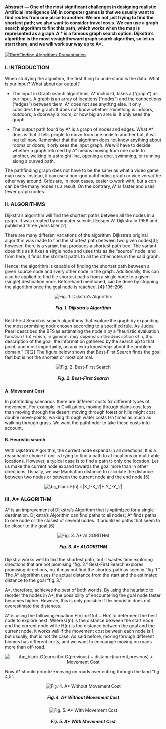 #### Abstract — One of the most significant challenges in designing realistic Artificial Intelligence (AI) in computer games is that we usually want to find routes from one place to another. We are not just trying to find the shortest path; we also want to consider travel costs. We can use a graph search algorithm to find this path, which works when the map is represented as a graph. A * is a famous graph search option. Dijkstra’s algorithm is the most straightforward graph search algorithm, so let us start there, and we will work our way up to A*.

[![PathFinding Algorithms Presentiation](https://img.youtube.com/vi/lm6_MfQ7vTM/0.jpg)](https://www.youtube.com/watch?v=lm6_MfQ7vTM "PathFinding Algorithms Presentiation click to Watch on Youtube")

### I.	INTRODUCTION

When studying the algorithm, the first thing to understand is the data. What is our input? What about our output?

*	The input in Graph search algorithms, A* included, takes a (“graph”) as our input. A graph is an array of locations (“nodes”) and the connections (“edges”) between them. A* does not see anything else. It only considers the graph. It does not know whether something is indoors, outdoors, a doorway, a room, or how big an area is. It only sees the graph.

*	The output path found by A* is a graph of nodes and edges. What A* does is that it tells people to move from one node to another but, it will not tell how. Remember that the algorithm does not know anything about rooms or doors; it only sees the input graph. We will have to decide whether a graph returned by A* means moving from one node to another, walking in a straight line, opening a door, swimming, or running along a curved path.

The pathfinding graph does not have to be the same as what a video game map uses. Instead, it can use a non-grid pathfinding graph or vice versa/the other way around. Grids are, in most cases, easier to work with, but a con can be the many nodes as a result. On the contrary, A* is faster and uses fewer graph nodes.

### II.	ALGORITHMS

Dijkstra’s algorithm will find the shortest paths between all the nodes in a graph. It was created by computer scientist Edsger W. Dijkstra in 1956 and published three years later.[2]

There are many different variations of the algorithm. Dijkstra’s original algorithm was made to find the shortest path between two given nodes[3];  however, there is a variant that produces a shortest-path tree. The variant does this as it fixes a single node and uses this as the “source” node, and from here, it finds the shortest paths to all the other notes in the said graph.

Hence, the algorithm is capable of finding the shortest path between a given source node and every other node in the graph. Additionally, this can also be applied to find the shortest paths from a single node to a given (single) destination node. Beforehand mentioned, can be done by stopping the algorithm once the goal node is reached. [4]: 196–206


<p align="center">
  <img  src="https://github.com/Eng-RedWolf/AStar-Algorithm-Visualization/blob/gh-pages/oq7BnXeUq3.gif?raw=true" alt="Fig. 1. Dijkstra’s Algorithm">
</p>
<h5 align="center">Fig. 1. Dijkstra’s Algorithm</h5>


Best-First Search is search algorithms that explore the graph by expanding the most promising node chosen according to a specified rule. As Judea Pearl described the BFS as estimating the node n by a “heuristic evaluation function F(n) which, in general, may depend on the description of n, the description of the goal, the information gathered by the search up to that point, and most importantly, on any extra knowledge about the problem domain.” [1][2] The figure below shows that Best-First Search finds the goal fast but is not the shortest or most optimal.


<p align="center">
  <img  src="https://github.com/Eng-RedWolf/AStar-Algorithm-Visualization/blob/gh-pages/0zv349K8P3.gif?raw=true" alt="Fig. 2. Best-First Search">
</p>
<h5 align="center">Fig. 2. Best-First Search</h5>


#### A.	Movement Cost

In pathfinding scenarios, there are different costs for different types of movement. For example, in Civilization, moving through plains cost less than moving through the desert; moving through forest or hills might cost double move-points, walking through water costs ten times as much as walking through grass. We want the pathfinder to take these costs into account.

#### B.	Heuristic search

With Dijkstra’s Algorithm, the current node expands in all directions. It is a reasonable choice if one is trying to find a path to all locations or multi-able locations. However, a typical case is to find a path to only one location. Let us make the current node expand towards the goal more than in other directions. Usually, we use Manhattan distance to calculate the distance between two nodes or between the current node and the end node.[5]


<p align="center">
<img src="https://latex.codecogs.com/svg.image?\bg_black&space;F(n)&space;=|X_1-X_2|&plus;|Y_1-Y_2|" title="\bg_black F(n) =|X_1-X_2|+|Y_1-Y_2|" />
</p>


### III.	A* ALGORITHM

A* is an improvement of Dijkstra’s Algorithm that is optimized for a single destination. Dijkstra’s Algorithm can find paths to all nodes; A* finds paths to one node or the closest of several nodes. It prioritizes paths that seem to be closer to the goal.[6]


<p align="center">
  <img  src="https://github.com/Eng-RedWolf/AStar-Algorithm-Visualization/blob/gh-pages/m2OiMcD6Vy.gif?raw=true" alt="Fig. 3. A* ALGORITHM">
</p>
<h5 align="center">Fig. 3. A* ALGORITHM</h5>


Dijkstra works well to find the shortest path, but it wastes time exploring directions that are not promising “fig. 2.” Best-First Search explores promising directions, but it may not find the shortest path as seen in “fig. 1.” The A* algorithm uses the actual distance from the start and the estimated distance to the goal “fig. 3.”

A*, therefore, achieves the best of both worlds. By using the heuristic to reorder the nodes in A*, the possibility of encountering the goal node faster becomes higher. However, this is only possible if the heuristic does not overestimate the distances.

A* is using the following equation  F(n) = G(n) + H(n) to determent the best node to explore next. Where G(n) is the distance between the start node and the current node while H(n) is the distance between the goal and the current node, it works well if the movement cost between each node is 1, but usually, that is not the case. As said before, moving through different biomes has different costs, and we want to encourage moving on roads more than off-road.


<p align="center">
<img src="https://latex.codecogs.com/svg.image?\bg_black&space;G(current)=&space;G(previous)&space;&plus;&space;distance(current,previous)&space;&plus;&space;Movement&space;Cost" title="\bg_black G(current)= G(previous) + distance(current,previous) + Movement Cost" />
</p>


Now A* should prioritize moving on roads over cutting through the land “fig. 4,5”.

<p align="center">
  <img  src="https://github.com/Eng-RedWolf/AStar-Algorithm-Visualization/blob/gh-pages/elo4of498q.gif?raw=true" alt="Fig. 4. A* Without Movement Cost">
</p>
<h5 align="center">Fig. 4. A* Without Movement Cost</h5>

<p align="center">
  <img  src="https://github.com/Eng-RedWolf/AStar-Algorithm-Visualization/blob/gh-pages/wMIGKd7aFV.gif?raw=true" alt="Fig. 5. A* With Movement Cost">
</p>
<h5 align="center">Fig. 5. A* With Movement Cost</h5>
